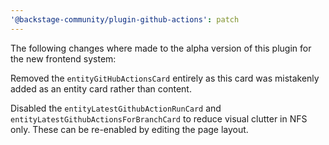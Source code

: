 ```yaml
---
'@backstage-community/plugin-github-actions': patch
---
```


The following changes where made to the alpha version of this plugin for the new frontend system:

Removed the `entityGitHubActionsCard` entirely as this card was mistakenly added as an entity card rather than content.

Disabled the `entityLatestGithubActionRunCard` and `entityLatestGithubActionsForBranchCard` to reduce visual clutter in NFS only.
These can be re-enabled by editing the page layout.
